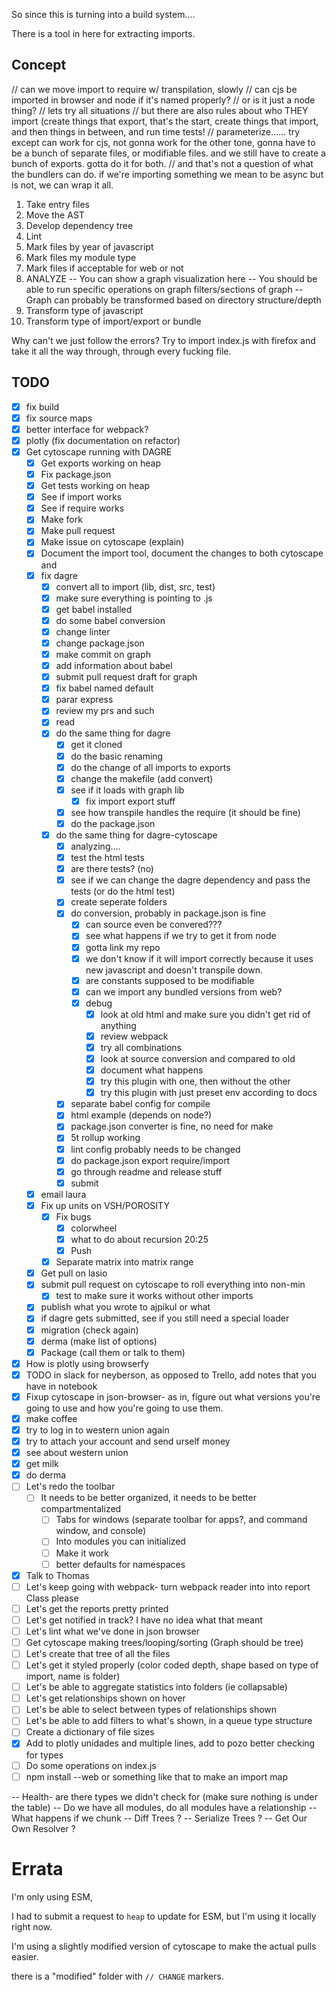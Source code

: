 So since this is turning into a build system....

There is a tool in here for extracting imports.

## Concept

// can we move import to require w/ transpilation, slowly
// can cjs be imported in browser and node if it's named properly?
// or is it just a node thing?
// lets try all situations
// but there are also rules about who THEY import (create things that export, that's the start, create things that import, and then things in between, and run time tests!
// parameterize...... try except can work for cjs, not gonna work for the other tone, gonna have to be a bunch of separate files, or modifiable files. and we still have to create a bunch of exports. gotta do it for both.
// and that's not a question of what the bundlers can do. if we're importing something we mean to be async but is not, we can wrap it all.

1) Take entry files
2) Move the AST
3) Develop dependency tree
4) Lint
5) Mark files by year of javascript
6) Mark files my module type
7) Mark files if acceptable for web or not
7) ANALYZE
-- You can show a graph visualization here
-- You should be able to run specific operations on graph filters/sections of graph
-- Graph can probably be transformed based on directory structure/depth
8) Transform type of javascript
9) Transform type of import/export or bundle


Why can't we just follow the errors? Try to import index.js with firefox and take it all the way through, through every fucking file.
## TODO

- [x] fix build
- [x] fix source maps
- [x] better interface for webpack?
- [x] plotly (fix documentation on refactor)
- [x] Get cytoscape running with DAGRE
  - [x] Get exports working on heap
  - [x] Fix package.json
  - [x] Get tests working on heap
  - [x] See if import works
  - [x] See if require works
  - [x] Make fork
  - [x] Make pull request
  - [x] Make issue on cytoscape (explain)
  - [x] Document the import tool, document the changes to both cytoscape and
  - [x] fix dagre
    - [x] convert all to import (lib, dist, src, test)
    - [x] make sure everything is pointing to .js
    - [x] get babel installed
    - [x] do some babel conversion
    - [x] change linter
    - [x] change package.json
    - [x] make commit on graph
    - [x] add information about babel
    - [x] submit pull request draft for graph
    - [x] fix babel named default
    - [x] parar express
    - [x] review my prs and such
    - [x] read
    - [x] do the same thing for dagre
      - [x] get it cloned
      - [x] do the basic renaming
      - [x] do the change of all imports to exports
      - [x] change the makefile (add convert)
      - [x] see if it loads with graph lib
        - [x] fix import export stuff
      - [x] see how transpile handles the require (it should be fine)
      - [x] do the package.json
    - [x] do the same thing for dagre-cytoscape
      - [x] analyzing....
      - [x] test the html tests
      - [x] are there tests? (no)
      - [x] see if we can change the dagre dependency and pass the tests (or do the html test)
      - [x] create seperate folders
      - [x] do conversion, probably in package.json is fine
        - [x] can source even be convered???
        - [x] see what happens if we try to get it from node
        - [x] gotta link my repo
        - [x] we don't know if it will import correctly because it uses new javascript and doesn't transpile down.
        - [x] are constants supposed to be modifiable
        - [x] can we import any bundled versions from web?
        - [x] debug
          - [x] look at old html and make sure you didn't get rid of anything
          - [x] review webpack
          - [x] try all combinations
          - [x] look at source conversion and compared to old
          - [x] document what happens
          - [x] try this plugin with one, then without the other
          - [x] try this plugin with just preset env according to docs
      - [x] separate babel config for compile
      - [x] html example (depends on node?)
      - [x] package.json converter is fine, no need for make
      - [x] 5t rollup working
      - [x] lint config probably needs to be changed
      - [x] do package.json export require/import
      - [x] go through readme and release stuff
      - [x] submit
  - [x] email laura
  - [x] Fix up units on VSH/POROSITY
    - [x] Fix bugs
      - [x] colorwheel
      - [x] what to do about recursion 20:25
      - [x] Push
    - [x] Separate matrix into matrix range
  - [x] Get pull on lasio
  - [x] submit pull request on cytoscape to roll everything into non-min
    - [x] test to make sure it works without other imports
  - [x] publish what you wrote to ajpikul or what
  - [x] if dagre gets submitted, see if you still need a special loader
  - [x] migration (check again)
  - [x] derma (make list of options)
  - [x] Package (call them or talk to them)
- [x] How is plotly using browserfy
- [x] TODO in slack for neyberson, as opposed to Trello, add notes that you have in notebook
- [x] Fixup cytoscape in json-browser- as in, figure out what versions you're going to use and how you're going to use them.
- [x] make coffee
- [x] try to log in to western union again
- [x] try to attach your account and send urself money
- [x] see about western union
- [x] get milk
- [x] do derma
- [ ] Let's redo the toolbar
  - [ ] It needs to be better organized, it needs to be better compartmentalized
    - [ ] Tabs for windows (separate toolbar for apps?, and command window, and console)
    - [ ] Into modules you can initialized
    - [ ] Make it work
    - [ ] better defaults for namespaces
- [x] Talk to Thomas
- [ ] Let's keep going with webpack- turn webpack reader into into report Class please
- [ ] Let's get the reports pretty printed
- [ ] Let's get notified in track? I have no idea what that meant
- [ ] Let's lint what we've done in json browser
- [ ] Get cytoscape making trees/looping/sorting (Graph should be tree)
- [ ] Let's create that tree of all the files
- [ ] Let's get it styled properly (color coded depth, shape based on type of import, name is folder)
- [ ] Let's be able to aggregate statistics into folders (ie collapsable)
- [ ] Let's get relationships shown on hover
- [ ] Let's be able to select between types of relationships shown
- [ ] Let's be able to add filters to what's shown, in a queue type structure
- [ ] Create a dictionary of file sizes
- [x] Add to plotly unidades and multiple lines, add to pozo better checking for types
- [ ] Do some operations on index.js
- [ ] npm install --web or something like that to make an import map

-- Health- are there types we didn't check for (make sure nothing is under the table)
-- Do we have all modules, do all modules have a relationship
-- What happens if we chunk
-- Diff Trees ?
-- Serialize Trees ?
-- Get Our Own Resolver ?

# Errata

I'm only using ESM,

I had to submit a request to `heap` to update for ESM, but I'm using it locally right now.

I'm using a slightly modified version of cytoscape to make the actual pulls easier.

there is a "modified" folder with `// CHANGE` markers.
